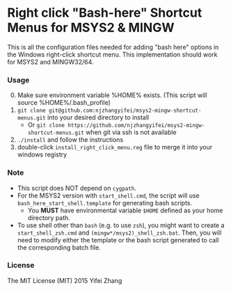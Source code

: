 # Right click "Bash-here" Shortcut Menus for MSYS2 & MINGW
This is all the configuration files needed for adding "bash here" options in 
the Windows right-click shortcut menu. This implementation should work for 
MSYS2 and MINGW32/64.

### Usage
0. Make sure environment variable %HOME% exists. 
   (This script will source %HOME%/.bash_profile)
1. `git clone git@github.com:njzhangyifei/msys2-mingw-shortcut-menus.git` into
   your desired directory to install
   - Or `git clone https://github.com/njzhangyifei/msys2-mingw-shortcut-menus.git`
   when git via ssh is not available
2. `./install` and follow the instructions
3. double-click `install_right_click_menu.reg` file to merge it into your
   windows registry

### Note
- This script does NOT depend on `cygpath`.
- For the MSYS2 version with `start_shell.cmd`, the script will 
  use `bash_here_start_shell.template` for generating bash scripts.
  - You **MUST** have environmental variable `$HOME` defined as 
    your home directory path.
- To use shell other than `bash` (e.g. to use `zsh`), you might want to create a 
  `start_shell_zsh.cmd` and `(mingw*/msys2)_shell_zsh.bat`. Then, you will need
  to modify either the template or the bash script generated to call the
  corresponding batch file.

### License
The MIT License (MIT) 2015 Yifei Zhang
